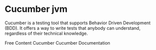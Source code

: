 # Cucumber jvm

Cucumber is a testing tool that supports Behavior Driven Development (BDD). It offers a way to write tests that anybody can understand, regardless of their technical knowledge.

<ResourceGroupTitle>Free Content</ResourceGroupTitle>
<BadgeLink colorScheme='blue' badgeText='Official Site' href='https://cucumber.io/'>Cucumber</BadgeLink>
<BadgeLink colorScheme='blue' badgeText='Official Doc' href='https://cucumber.io/docs/cucumber/'>Cucumber Documentation</BadgeLink>